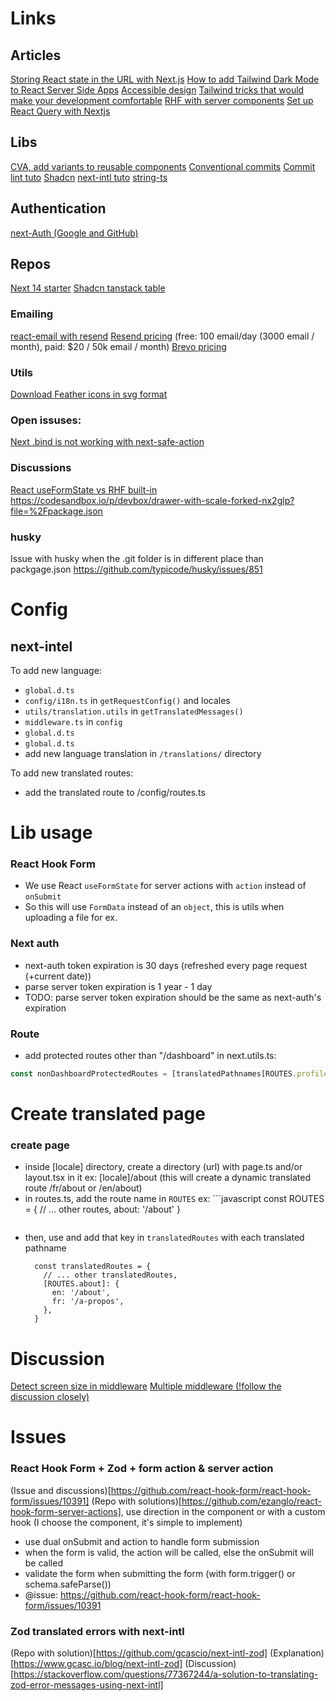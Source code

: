 # Links
## Articles

[Storing React state in the URL with Next.js](https://francoisbest.com/posts/2023/storing-react-state-in-the-url-with-nextjs)
[How to add Tailwind Dark Mode to React Server Side Apps](https://michaelangelo.io/blog/darkmode-rsc)
[Accessible design](https://m3.material.io/foundations/accessible-design/accessibility-basics)
[Tailwind tricks that would make your development comfortable](https://medium.com/@serpentarium13/tailwind-tricks-that-would-make-your-development-comfortable-72930590dd06)
[](https://copyprogramming.com/howto/how-to-use-diferent-env-files-with-nextjs)
[RHF with server components](https://nehalist.io/react-hook-form-with-nextjs-server-actions/)
[Set up React Query with Nextjs](https://codevoweb.com/how-to-set-up-and-use-react-query-in-next-js-14/)

## Libs

[CVA, add variants to reusable components](https://cva.style/docs/getting-started/variants)
[Conventional commits](https://www.conventionalcommits.org/en/v1.0.0/)
[Commit lint tuto](https://dev.to/mahmudulhsn/install-husky-in-your-project-for-proper-commit-lint-with-pre-commit-hooks-25b2)
[Shadcn](https://ui.shadcn.com/docs)
[next-intl tuto](https://phrase.com/blog/posts/next-js-app-router-localization-next-intl/)
[string-ts](https://github.com/gustavoguichard/string-ts)

## Authentication
[next-Auth (Google and GitHub)](https://medium.com/@rishipardeshi/authentication-with-nextjs-14-and-next-auth-b10fe7eb6407)
## Repos

[Next 14 starter](https://github.com/Kiranism/next-shadcn-dashboard-starter)
[Shadcn tanstack table](https://github.com/sadmann7/shadcn-table)

### Emailing

[react-email with resend](https://react.email/docs/integrations/resend)
[Resend pricing](https://resend.com/settings) (free: 100 email/day (3000 email / month), paid: $20 / 50k email / month)
[Brevo pricing](https://www.brevo.com/pricing/)

### Utils

[Download Feather icons in svg format](https://feathericons.com/)

### Open issuses:
[Next .bind is not working with next-safe-action](https://github.com/TheEdoRan/next-safe-action/issues/60)
### Discussions
[React useFormState vs RHF built-in](https://www.reddit.com/r/nextjs/comments/18b8z71/how_to_use_reacthookform_with_nextjs_server/)
https://codesandbox.io/p/devbox/drawer-with-scale-forked-nx2glp?file=%2Fpackage.json

### husky

Issue with husky when the .git folder is in different place than packgage.json
https://github.com/typicode/husky/issues/851


# Config
## next-intel
To add new language:
- `global.d.ts`
- `config/i18n.ts` in `getRequestConfig()` and locales
- `utils/translation.utils` in `getTranslatedMessages()`
- `middleware.ts` in `config`
- `global.d.ts`
- `global.d.ts`
- add new language translation in `/translations/` directory


To add new translated routes:
- add the translated route to /config/routes.ts

# Lib usage
### React Hook Form
- We use React `useFormState` for server actions with `action` instead of `onSubmit`
- So this will use `FormData` instead of an `object`, this is utils when uploading a file for ex.

### Next auth
- next-auth token expiration is 30 days (refreshed every page request (+current date))
- parse server token expiration is 1 year - 1 day
- TODO: parse server token expiration should be the same as next-auth's expiration

### Route
- add protected routes other than "/dashboard" in next.utils.ts:
```javascript
const nonDashboardProtectedRoutes = [translatedPathnames[ROUTES.profile]];
```

# Create translated page
### create page
- inside [locale] directory, create a directory (url) with page.ts and/or layout.tsx in it
  ex: [locale]/about (this will create a dynamic translated route /fr/about or /en/about)
- in routes.ts, add the route name in `ROUTES`
  ex: ```javascript
    const ROUTES = {
      // ... other routes,
      about: '/about'
    }
  ```javascript
- then, use and add that key in `translatedRoutes` with each translated pathname
  ```
    const translatedRoutes = {
      // ... other translatedRoutes,
      [ROUTES.about]: {
        en: '/about',
        fr: '/a-propos',
      },
    }
  ```

# Discussion
[Detect screen size in middleware](https://stackoverflow.com/questions/76155066/how-can-i-serve-a-static-page-with-responsive-design-in-next-js-without-affectin)
[Multiple middleware (!follow the discussion closely)](https://github.com/vercel/next.js/discussions/62248)

# Issues
### React Hook Form + Zod + form action & server action
(Issue and discussions)[https://github.com/react-hook-form/react-hook-form/issues/10391]
(Repo with solutions)[https://github.com/ezanglo/react-hook-form-server-actions], use direction in the component or with a custom hook (I choose the component, it's simple to implement)

 * use dual onSubmit and action to handle form submission
 * when the form is valid, the action will be called, else the onSubmit will be called
 * validate the form when submitting the form (with form.trigger() or schema.safeParse())
 * @issue: https://github.com/react-hook-form/react-hook-form/issues/10391

### Zod translated errors with next-intl
(Repo with solution)[https://github.com/gcascio/next-intl-zod]
(Explanation)[https://www.gcasc.io/blog/next-intl-zod]
(Discussion)[https://stackoverflow.com/questions/77367244/a-solution-to-translating-zod-error-messages-using-next-intl]
